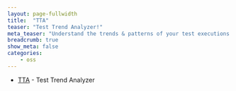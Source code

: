 ```yaml
---
layout: page-fullwidth
title:  "TTA"
teaser: "Test Trend Analyzer!"
meta_teaser: "Understand the trends & patterns of your test executions!"
breadcrumb: true
show_meta: false
categories:
    - oss
---
```

* <a href="https://github.com/anandbagmar/tta" target="_blank">TTA</a> - Test Trend Analyzer
